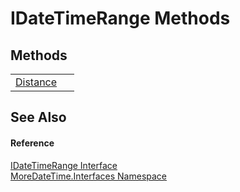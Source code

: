# IDateTimeRange Methods




## Methods
<table>
<tr>
<td><a href="M_MoreDateTime_Interfaces_IDateTimeRange_Distance">Distance</a></td>
<td> </td></tr>
</table>

## See Also


#### Reference
<a href="T_MoreDateTime_Interfaces_IDateTimeRange">IDateTimeRange Interface</a>  
<a href="N_MoreDateTime_Interfaces">MoreDateTime.Interfaces Namespace</a>  
